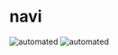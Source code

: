 # navi

![automated](https://img.shields.io/docker/cloud/automated/karpoke/navi.svg)
![automated](https://img.shields.io/docker/cloud/build/karpoke/navi.svg)
